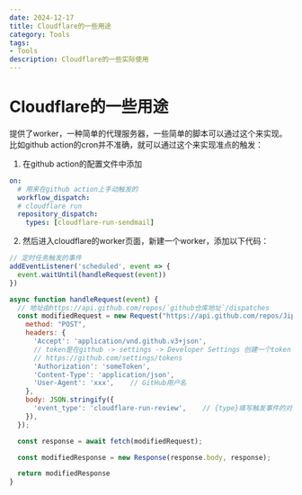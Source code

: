 ```yaml
---
date: 2024-12-17
title: Cloudflare的一些用途
category: Tools
tags:
- Tools
description: Cloudflare的一些实际使用
---
```


# Cloudflare的一些用途

提供了worker，一种简单的代理服务器，一些简单的脚本可以通过这个来实现。
比如github action的cron并不准确，就可以通过这个来实现准点的触发：

1. 在github action的配置文件中添加
```yml
on:
  # 用来在github action上手动触发的
  workflow_dispatch:
  # cloudflare run
  repository_dispatch:
    types: [cloudflare-run-sendmail]
```
2. 然后进入cloudflare的worker页面，新建一个worker，添加以下代码：
```js
// 定时任务触发的事件
addEventListener('scheduled', event => {
  event.waitUntil(handleRequest(event))
})

async function handleRequest(event) {
  // 地址由https://api.github.com/repos/`github仓库地址`/dispatches
  const modifiedRequest = new Request("https://api.github.com/repos/Jippp/review/dispatches", {
    method: "POST",
    headers: {
      'Accept': 'application/vnd.github.v3+json',
      // token是在github -> settings -> Developer Settings 创建一个token 一定要选中repo权限
      // https://github.com/settings/tokens
      'Authorization': 'someToken',
      'Content-Type': 'application/json',
      'User-Agent': 'xxx',    // GitHub用户名
    },
    body: JSON.stringify({
      'event_type': 'cloudflare-run-review',    // {type}填写触发事件的对应类型，即前面GitHub Actions配置中types的给定值
    }),
  });

  const response = await fetch(modifiedRequest);

  const modifiedResponse = new Response(response.body, response);

  return modifiedResponse
}
```